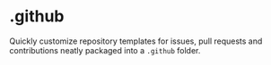 # .github

Quickly customize repository templates for issues, pull requests and contributions neatly packaged into a `.github` folder.
